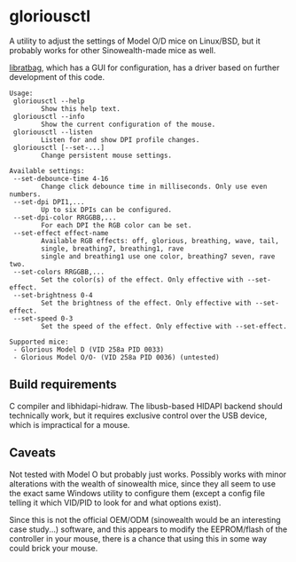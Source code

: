 gloriousctl
===========

A utility to adjust the settings of Model O/D mice on Linux/BSD, but it probably
works for other Sinowealth-made mice as well.

[libratbag](https://github.com/libratbag), which has a GUI
for configuration, has a driver based on further development of this code.

    Usage:
     gloriousctl --help
            Show this help text.
     gloriousctl --info
            Show the current configuration of the mouse.
     gloriousctl --listen
            Listen for and show DPI profile changes.
     gloriousctl [--set-...]
            Change persistent mouse settings.

    Available settings:
     --set-debounce-time 4-16
            Change click debounce time in milliseconds. Only use even numbers.
     --set-dpi DPI1,...
            Up to six DPIs can be configured.
     --set-dpi-color RRGGBB,...
            For each DPI the RGB color can be set.
     --set-effect effect-name
            Available RGB effects: off, glorious, breathing, wave, tail,
            single, breathing7, breathing1, rave
            single and breathing1 use one color, breathing7 seven, rave two.
     --set-colors RRGGBB,...
            Set the color(s) of the effect. Only effective with --set-effect.
     --set-brightness 0-4
            Set the brightness of the effect. Only effective with --set-effect.
     --set-speed 0-3
            Set the speed of the effect. Only effective with --set-effect.

    Supported mice:
     - Glorious Model D (VID 258a PID 0033)
     - Glorious Model O/O- (VID 258a PID 0036) (untested)

Build requirements
------------------

C compiler and libhidapi-hidraw. The libusb-based HIDAPI backend
should technically work, but it requires exclusive control over the
USB device, which is impractical for a mouse.

Caveats
-------

Not tested with Model O but probably just works. Possibly works with
minor alterations with the wealth of sinowealth mice, since they all
seem to use the exact same Windows utility to configure them (except a
config file telling it which VID/PID to look for and what options
exist).

Since this is not the official OEM/ODM (sinowealth would be an
interesting case study...) software, and this appears to modify the
EEPROM/flash of the controller in your mouse, there is a chance that
using this in some way could brick your mouse.
